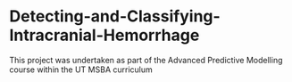# Detecting-and-Classifying-Intracranial-Hemorrhage
This project was undertaken as part of the Advanced Predictive Modelling course within the UT MSBA curriculum
